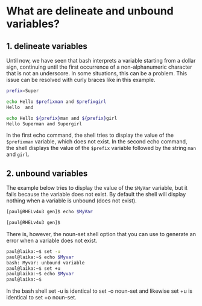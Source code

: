 # What are delineate and unbound variables?

## 1. delineate variables

Until now, we have seen that bash interprets a variable starting from a dollar sign, continuing until the first occurrence of a non-alphanumeric character that is not an underscore. In some situations, this can be a problem. This issue can be resolved with curly braces like in this example.

```bash
prefix=Super

echo Hello $prefixman and $prefixgirl
Hello  and

echo Hello ${prefix}man and ${prefix}girl
Hello Superman and Supergirl
```

In the first echo command, the shell tries to display the value of the `$prefixman` variable, which does not exist. In the second echo command, the shell displays the value of the `$prefix` variable followed by the string `man` and `girl`.

## 2. unbound variables

The example below tries to display the value of the `$MyVar` variable, but it fails because the variable does not exist. By default the shell will display nothing when a variable is unbound (does not exist).

```bash
[paul@RHELv4u3 gen]$ echo $MyVar

[paul@RHELv4u3 gen]$
```

There is, however, the noun-set shell option that you can use to generate an error when a variable does not exist.

```bash
paul@laika:~$ set -u
paul@laika:~$ echo $Myvar
bash: Myvar: unbound variable
paul@laika:~$ set +u
paul@laika:~$ echo $Myvar
paul@laika:~$
```

In the bash shell set -u is identical to set -o noun-set and likewise set +u is identical to set +o noun-set.
